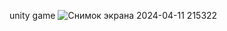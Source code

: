 unity game
![Снимок экрана 2024-04-11 215322](https://github.com/vansGAMee/Blooming-farm/assets/116027084/8dd4f59c-512c-4d11-93a9-3758cbae72b9)
